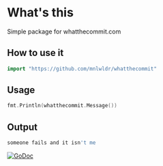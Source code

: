 # What's this
Simple package for whatthecommit.com

## How to use it
```go
import "https://github.com/mnlwldr/whatthecommit"
```

## Usage
```go
fmt.Println(whatthecommit.Message())
```

## Output
```sh
someone fails and it isn't me
```

[![GoDoc](https://godoc.org/github.com/mnlwldr/whatthecommit?status.svg)](https://godoc.org/github.com/mnlwldr/whatthecommit)
